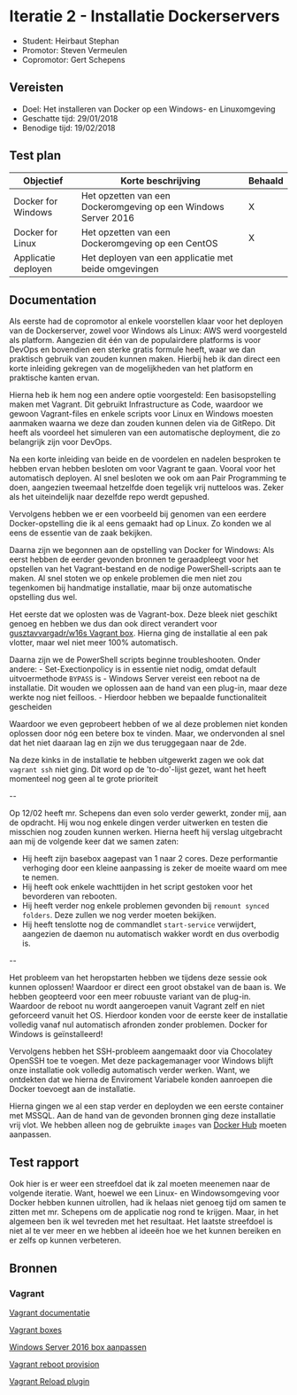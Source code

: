 # Iteratie 2 - Installatie Dockerservers

- Student: Heirbaut Stephan
- Promotor: Steven Vermeulen
- Copromotor: Gert Schepens

## Vereisten

- Doel: Het installeren van Docker op een Windows- en Linuxomgeving
- Geschatte tijd: 29/01/2018
- Benodige tijd: 19/02/2018

## Test plan

|Objectief|Korte beschrijving|Behaald|
|---------|------------------|-------|
|Docker for Windows|Het opzetten van een Dockeromgeving op een Windows Server 2016|X|
|Docker for Linux|Het opzetten van een Dockeromgeving op een CentOS|X|
|Applicatie deployen|Het deployen van een applicatie met beide omgevingen||

## Documentation

Als eerste had de copromotor al enkele voorstellen klaar voor het deployen van de Dockerserver, zowel voor Windows als Linux:
AWS werd voorgesteld als platform. Aangezien dit één van de populairdere platforms is voor DevOps en bovendien een sterke gratis formule heeft, waar we dan praktisch gebruik van zouden kunnen maken.
Hierbij heb ik dan direct een korte inleiding gekregen van de mogelijkheden van het platform en praktische kanten ervan.

Hierna heb ik hem nog een andere optie voorgesteld:
Een basisopstelling maken met Vagrant. Dit gebruikt Infrastructure as Code, waardoor we gewoon Vagrant-files en enkele scripts voor Linux en  Windows moesten aanmaken waarna we deze dan zouden kunnen delen via de GitRepo.
Dit heeft als voordeel het simuleren van een automatische deployment, die zo belangrijk zijn voor DevOps.


Na een korte inleiding van beide en de voordelen en nadelen besproken te hebben ervan hebben besloten om voor Vagrant te gaan. Vooral voor het automatisch deployen.
Al snel besloten we ook om aan Pair Programming te doen, aangezien tweemaal hetzelfde doen tegelijk vrij nutteloos was. Zeker als het uiteindelijk naar dezelfde repo werdt gepushed.


Vervolgens hebben we er een voorbeeld bij genomen van een eerdere Docker-opstelling die ik al eens gemaakt had op Linux.
Zo konden we al eens de essentie van de zaak bekijken.


Daarna zijn we begonnen aan de opstelling van Docker for Windows:
Als eerst hebben de eerder gevonden bronnen te geraadpleegt voor het opstellen van het Vagrant-bestand en de nodige PowerShell-scripts aan te maken.
Al snel stoten we op enkele problemen die men niet zou tegenkomen bij handmatige installatie, maar bij onze automatische opstelling dus wel.

Het eerste dat we oplosten was de Vagrant-box. Deze bleek niet geschikt genoeg en hebben we dus dan ook direct verandert voor [gusztavvargadr/w16s Vagrant box](https://app.vagrantup.com/gusztavvargadr/boxes/w16s).
Hierna ging de installatie al een pak vlotter, maar wel niet meer 100% automatisch.

Daarna zijn we de PowerShell scripts beginne troubleshooten. Onder andere:
    - Set-Exectionpolicy is in essentie niet nodig, omdat default uitvoermethode `BYPASS` is
    - Windows Server vereist een reboot na de installatie. Dit wouden we oplossen aan de hand van een plug-in, maar deze werkte nog niet feilloos.
    - Hierdoor hebben we bepaalde functionaliteit gescheiden
    
Waardoor we even geprobeert hebben of we al deze problemen niet konden oplossen door nóg een betere box te vinden.
Maar, we ondervonden al snel dat het niet daaraan lag en zijn we dus teruggegaan naar de 2de.

Na deze kinks in de installatie te hebben uitgewerkt zagen we ook dat `vagrant ssh` niet ging. Dit word op de 'to-do'-lijst gezet, want het heeft momenteel nog geen al te grote prioriteit

--

Op 12/02 heeft mr. Schepens dan even solo verder gewerkt, zonder mij, aan de opdracht. Hij wou nog enkele dingen verder uitwerken en testen die misschien nog zouden kunnen werken.
Hierna heeft hij verslag uitgebracht aan mij de volgende keer dat we samen zaten:
- Hij heeft zijn basebox aagepast van 1 naar 2 cores. Deze performantie verhoging door een kleine aanpassing is zeker de moeite waard om mee te nemen.
- Hij heeft ook enkele wachttijden in het script gestoken voor het bevorderen van rebooten.
- Hij heeft verder nog enkele problemen gevonden bij `remount synced folders`. Deze zullen we nog verder moeten bekijken.
- Hij heeft tenslotte nog de commandlet `start-service` verwijdert, aangezien de daemon nu automatisch wakker wordt en dus overbodig is.

--

Het probleem van het heropstarten hebben we tijdens deze sessie ook kunnen oplossen! Waardoor er direct een groot obstakel van de baan is.
We hebben geopteerd voor een meer robuuste variant van de plug-in. Waardoor de reboot nu wordt aangeroepen vanuit Vagrant zelf en niet geforceerd vanuit het OS.
Hierdoor konden voor de eerste keer de installatie volledig vanaf nul automatisch afronden zonder problemen. Docker for Windows is geïnstalleerd!

Vervolgens hebben het SSH-probleem aangemaakt door via Chocolatey OpenSSH toe te voegen. Met deze packagemanager voor Windows blijft onze installatie ook volledig automatisch verder werken.
Want, we ontdekten dat we hierna de Enviroment Variabele konden aanroepen die Docker toevoegt aan de installatie.

Hierna gingen we al een stap verder en deployden we een eerste container met MSSQL.
Aan de hand van de gevonden bronnen ging deze installatie vrij vlot. We hebben alleen nog de gebruikte `images` van [Docker Hub](https://hub.docker.com/) moeten aanpassen.

## Test rapport

Ook hier is er weer een streefdoel dat ik zal moeten meenemen naar de volgende iteratie. Want, hoewel we een Linux- en Windowsomgeving voor Docker hebben kunnen uitrollen, had ik helaas niet genoeg tijd om samen te zitten met mr. Schepens om de applicatie nog rond te krijgen.
Maar, in het algemeen ben ik wel tevreden met het resultaat. Het laatste streefdoel is niet al te ver meer en we hebben al ideeën hoe we het kunnen bereiken en er zelfs op kunnen verbeteren.

## Bronnen
### Vagrant

[Vagrant documentatie](https://www.vagrantup.com/docs/index.html)

[Vagrant boxes](https://app.vagrantup.com/boxes/search)

[Windows Server 2016 box aanpassen](https://app.vagrantup.com/mwrock/boxes/Windows2016)

[Vagrant reboot provision](https://github.com/exratione/vagrant-provision-reboot)

[Vagrant Reload plugin](https://github.com/aidanns/vagrant-reload)
